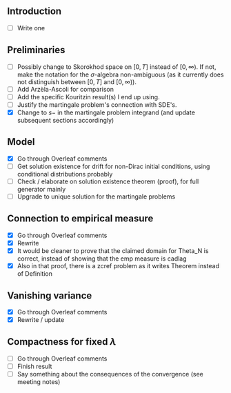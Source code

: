 ## Introduction
- [ ] Write one

## Preliminaries
- [ ] Possibly change to Skorokhod space on $[0,T]$ instead of $[0,\infty)$. If not, make the notation for the $\sigma$-algebra non-ambiguous (as it currently does not distinguish between $[0,T]$ and $[0,\infty)$).
- [ ] Add Arzèla-Ascoli for comparison
- [ ] Add the specific Kouritzin result(s) I end up using.
- [ ] Justify the martingale problem's connection with SDE's.
- [x] Change to $s-$ in the martingale problem integrand (and update subsequent sections accordingly)

## Model
- [x] Go through Overleaf comments
- [ ] Get solution existence for drift for non-Dirac initial conditions, using conditional distributions probably
- [ ] Check / elaborate on solution existence theorem (proof), for full generator mainly
- [ ] Upgrade to unique solution for the martingale problems

## Connection to empirical measure
- [x] Go through Overleaf comments
- [x] Rewrite
- [x] It would be cleaner to prove that the claimed domain for Theta_N is correct, instead of showing that the emp measure is cadlag
- [x] Also in that proof, there is a zcref problem as it writes Theorem instead of Definition

## Vanishing variance
- [x] Go through Overleaf comments
- [x] Rewrite / update

## Compactness for fixed $\lambda$
- [ ] Go through Overleaf comments
- [ ] Finish result
- [ ] Say something about the consequences of the convergence (see meeting notes)